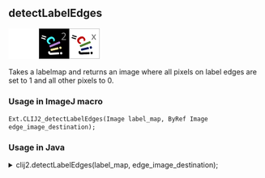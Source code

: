 ## detectLabelEdges
<img src="images/mini_empty_logo.png"/><img src="images/mini_clij2_logo.png"/><img src="images/mini_clijx_logo.png"/>

Takes a labelmap and returns an image where all pixels on label edges are set to 1 and all other pixels to 0.

### Usage in ImageJ macro
```
Ext.CLIJ2_detectLabelEdges(Image label_map, ByRef Image edge_image_destination);
```


### Usage in Java
<details>
<summary>
clij2.detectLabelEdges(label_map, edge_image_destination);
</summary>
```
// init CLIJ and GPU
import net.haesleinhuepf.clij2.CLIJ2;
import net.haesleinhuepf.clij.clearcl.ClearCLBuffer;
CLIJ2 clij2 = CLIJ2.getInstance();

// get input parameters
ClearCLBuffer label_map = clij2.push(label_mapImagePlus);
edge_image_destination = clij2.create(label_map);
```

```
// Execute operation on GPU
clij2.detectLabelEdges(label_map, edge_image_destination);
```

```
//show result
edge_image_destinationImagePlus = clij2.pull(edge_image_destination);
edge_image_destinationImagePlus.show();

// cleanup memory on GPU
clij2.release(label_map);
clij2.release(edge_image_destination);
```
</details>


### Usage in Matlab
<details>
<summary>
clij2.detectLabelEdges(label_map, edge_image_destination);
</summary>
```
% init CLIJ and GPU
clij2 = init_clatlab();

% get input parameters
label_map = clij2.pushMat(label_map_matrix);
edge_image_destination = clij2.create(label_map);
```

```
% Execute operation on GPU
clij2.detectLabelEdges(label_map, edge_image_destination);
```

```
% show result
edge_image_destination = clij2.pullMat(edge_image_destination)

% cleanup memory on GPU
clij2.release(label_map);
clij2.release(edge_image_destination);
```
</details>


### Usage in Icy
<details>
<summary>
clij2.detectLabelEdges(label_map, edge_image_destination);
</summary>
```
// init CLIJ and GPU
importClass(net.haesleinhuepf.clicy.CLICY);
importClass(Packages.icy.main.Icy);

clij2 = CLICY.getInstance();

// get input parameters
label_map_sequence = getSequence();label_map = clij2.pushSequence(label_map_sequence);
edge_image_destination = clij2.create(label_map);
```

```
// Execute operation on GPU
clij2.detectLabelEdges(label_map, edge_image_destination);
```

```
// show result
edge_image_destination_sequence = clij2.pullSequence(edge_image_destination)
Icy.addSequence(edge_image_destination_sequence
// cleanup memory on GPU
clij2.release(label_map);
clij2.release(edge_image_destination);
```
</details>


[Back to CLIJ2 reference](https://clij.github.io/clij2-docs/reference)
[Back to CLIJ2 documentation](https://clij.github.io/clij2-docs)

[Imprint](https://clij.github.io/imprint)
